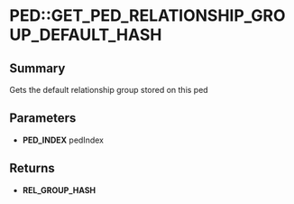 # PED::GET_PED_RELATIONSHIP_GROUP_DEFAULT_HASH

## Summary
Gets the default relationship group stored on this ped

## Parameters
* **PED_INDEX** pedIndex

## Returns
* **REL_GROUP_HASH**